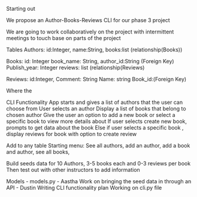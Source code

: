 Starting out

We propose an Author-Books-Reviews CLI for our phase 3 project

We are going to work collaboratively on the project with intermittent meetings to touch base on parts of the project



Tables
Authors: id:Integer,
   name:String, 
               books:list (relationship(Books))


Books: id: Integer
	book_name: String,
            author_id:String (Foreign Key)
	Publish_year: Integer
	reviews: list (relationship(Reviews)


Reviews: id:Integer,
	    Comment: String
	 Name: string
	   Book_id:(Foreign Key)
	




Where the 

CLI Functionality
App starts and gives a list of authors that the user can choose from
User selects an author
Display a list of books that belong to chosen author
Give the user an option to add a new book or select a specific book to view more details about
If user selects create new book, prompts to get data about the book
Else if user selects a specific book , display reviews for book with option to create review




Add to any table 
Starting menu:
See all authors, add an author, add a book and author, see all books, 

Build seeds data for 10 Authors, 3-5 books each and 0-3 reviews per book
Then test out with other instructors to add information


Models - models.py - Aastha
Work on bringing the seed data in through an API - Dustin
Writing CLI functionality plan 
Working on cli.py file 
